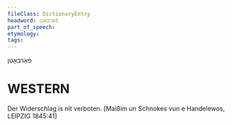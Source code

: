 ```yaml
---
fileClass: DictionaryEntry
headword: פֿאַרבאָטן
part_of_speech: 
etymology: 
tags: 
---
```

פֿאַרבאָטן

WESTERN
========

Der Widerschlag is nit verboten.
[Maißim un Schnokes vun e Handelewos, LEIPZIG 1845:41]